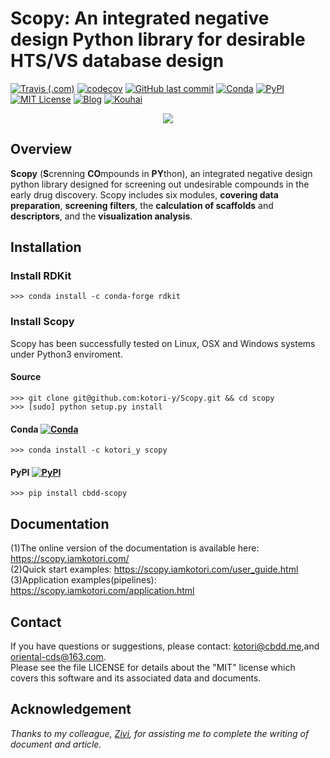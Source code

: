 # Scopy: An integrated negative design Python library for desirable HTS/VS database design

[![Travis (.com)](https://img.shields.io/travis/com/kotori-y/scopy)](https://travis-ci.com/kotori-y/Scopy) [![codecov](https://codecov.io/gh/kotori-y/Scopy/branch/master/graph/badge.svg)](https://codecov.io/gh/kotori-y/Scopy) [![GitHub last commit](https://img.shields.io/github/last-commit/kotori-y/scopy)](https://github.com/kotori-y/Scopy/commits/master) [![Conda](https://img.shields.io/badge/Install%20with-conda-green)](https://conda.anaconda.org/kotori_y) [![PyPI](https://img.shields.io/badge/Install%20with-pypi-informational)](https://pypi.org/project/cbdd-scopy/) [![MIT License](https://img.shields.io/badge/license-MIT-black)](https://anaconda.org/kotori_y/scopy) [![Blog](https://img.shields.io/badge/blog-iamkotori-pink)](https://blog.iamkotori.com/) [![Kouhai](https://img.shields.io/badge/contributor-Ziyi-%23B3D0BE)](https://github.com/Yangziyi1997)

<div align=center>
    <img src='Scopy.png'>
</div>

## Overview

**Scopy** (**S**crenning **CO**mpounds in **PY**thon), an integrated negative design python library designed for screening out undesirable compounds in the early drug discovery. Scopy includes six modules, **covering data preparation**, **screening filters**, the **calculation of scaffolds** and **descriptors**, and the **visualization analysis**. 

## Installation

### Install RDKit

```
>>> conda install -c conda-forge rdkit
```

### Install Scopy

Scopy has been successfully tested on Linux, OSX and Windows systems under Python3 enviroment.

#### Source

```
>>> git clone git@github.com:kotori-y/Scopy.git && cd scopy
>>> [sudo] python setup.py install
```

#### Conda [![Conda](https://img.shields.io/conda/v/kotori_y/scopy?color=green&label=conda&style=flat-square)](https://anaconda.org/kotori_y/scopy)

```
>>> conda install -c kotori_y scopy
```

#### PyPI [![PyPI](https://img.shields.io/pypi/v/cbdd-scopy?style=flat-square)](https://pypi.org/project/cbdd-scopy/)

```
>>> pip install cbdd-scopy
```

## Documentation

(1)The online version of the documentation is available here: https://scopy.iamkotori.com/<br>(2)Quick start examples: https://scopy.iamkotori.com/user_guide.html<br>(3)Application examples(pipelines): https://scopy.iamkotori.com/application.html

## Contact

If you have questions or suggestions, please contact: kotori@cbdd.me,and oriental-cds@163.com.<br>Please see the file LICENSE for details about the "MIT" license which covers this software and its associated data and documents.

## Acknowledgement

*Thanks to my colleague, [Ziyi](https://github.com/Yangziyi1997), for assisting me to complete the writing of document and article.*